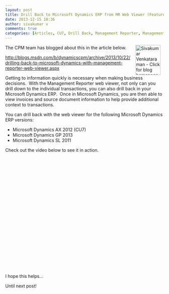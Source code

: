 ```yaml
---
layout: post
title: Drill Back to Microsoft Dynamics ERP from MR Web Viewer (Feature of CU7)
date: 2013-12-15 18:36
author: sivakumar v
comments: true
categories: [Articles, CU7, Drill Back, Management Reporter, Management Reporter 2012, Microsoft Dynamics ERP, Sivakumar Venkataraman, Uncategorized, Web Viewer]
---
```

<p style="text-align:left;"><a title="Sivakumar Venkataraman - Click for blog homepage"><img src="https://microsofttpd.github.io/assets/0871.sivav.jpg" alt="Sivakumar Venkataraman - Click for blog homepage" width="80" height="95" align="right" border="0" hspace="10" /></a>The CPM team has blogged about this in the article below.</p>
<p><a href="http://blogs.msdn.com/b/dynamicscpm/archive/2013/10/22/drilling-back-to-microsoft-dynamics-with-management-reporter-web-viewer.aspx" target="_blank">http://blogs.msdn.com/b/dynamicscpm/archive/2013/10/22/drilling-back-to-microsoft-dynamics-with-management-reporter-web-viewer.aspx</a></p>
<p>Getting to information quickly is necessary when making business decisions.&nbsp; With the Management Reporter web viewer, not only can you drill down to the individual transactions, you can also drill back in your Microsoft Dynamics ERP.&nbsp; Once in Microsoft Dynamics, you are then able to view invoices and source document information to help provide additional context to transactions.</p>
<p>You can drill back with the web viewer for the following Microsoft Dynamics ERP versions:</p>
<ul>
<li>Microsoft Dynamics AX 2012 (CU7)</li>
<li>Microsoft Dynamics GP 2013</li>
<li>Microsoft Dynamics SL 2011</li>
</ul>
<p>Check out the video below to see it in action.</p>
<div id="scid:5737277B-5D6D-4f48-ABFC-DD9C333F4C5D:bf3fe4cc-d122-45b8-833d-8be5d28fd1c8" class="wlWriterEditableSmartContent" style="float:none;margin:0px;display:inline;padding:0px;">
<div><object width="425" height="355"><param name="movie" value="https://www.youtube.com/v/jU6EE9A7C90&amp;hl=en" /><embed src="https://www.youtube.com/v/jU6EE9A7C90&amp;hl=en" type="application/x-shockwave-flash" width="425" height="355" /></object></div>
</div>
<p>I hope this helps&hellip;</p>
<p>Until next post!</p>

